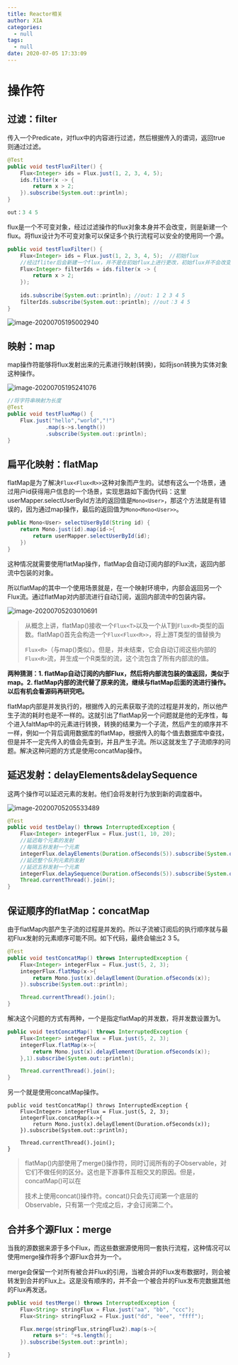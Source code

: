 ```yaml
---
title: Reactor相关
author: XIA
categories:
  - null
tags:
  - null
date: 2020-07-05 17:33:09
---
```


#  操作符

## 过滤：filter

传入一个Predicate，对flux中的内容进行过滤，然后根据传入的谓词，返回true则通过过滤。

```java
@Test
public void testFluxFilter() {
    Flux<Integer> ids = Flux.just(1, 2, 3, 4, 5);
    ids.filter(x -> {
        return x > 2;
    }).subscribe(System.out::println);
}

out：3 4 5 
```

flux是一个不可变对象，经过过滤操作的flux对象本身并不会改变，则是新建一个flux。将flux设计为不可变对象可以保证多个执行流程可以安全的使用同一个源。

```java
public void testFluxFilter() {
    Flux<Integer> ids = Flux.just(1, 2, 3, 4, 5);  //初始flux
    //经过fliter后会新建一个flux，并不是在初始flux上进行更改，初始flux并不会改变
    Flux<Integer> filterIds = ids.filter(x -> {
        return x > 2;
    });
    
    ids.subscribe(System.out::println); //out: 1 2 3 4 5
    filterIds.subscribe(System.out::println); //out：3 4 5
}
```

![image-20200705195002940](F:\SmallBear1996.github.io\source\_posts\Reactor相关.assets\image-20200705195002940.png)

## 映射：map

map操作符能够将flux发射出来的元素进行映射(转换)，如将json转换为实体对象这种操作。

![image-20200705195241076](F:\SmallBear1996.github.io\source\_posts\Reactor相关.assets\image-20200705195241076.png)

```java
//将字符串映射为长度
@Test
public void testFluxMap() {
    Flux.just("hello","world","!")
            .map(s->s.length())
            .subscribe(System.out::println);
}
```

## 扁平化映射：flatMap

flatMap是为了解决`Flux<Flux<R>>`这种对象而产生的。试想有这么一个场景，通过用户id获得用户信息的一个场景，实现思路如下面伪代码：这里userMapper.selectUserById方法的返回值是`Mono<User>`，那这个方法就是有错误的，因为通过map操作，最后的返回值为`Mono<Mono<User>>`。

```java
public Mono<User> selectUserById(String id) {
    return Mono.just(id).map(id->{
        return userMapper.selectUserById(id);
    })
}
```

这种情况就需要使用flatMap操作，flatMap会自动订阅内部的Flux流，返回内部流中包装的对象。

所以flatMap的其中一个使用场景就是，在一个映射环境中，内部会返回另一个Flux流。通过flatMap对内部流进行自动订阅，返回内部流中的包装内容。

![image-20200705203010691](F:\SmallBear1996.github.io\source\_posts\Reactor相关.assets\image-20200705203010691.png)

> 从概念上讲，flatMap()接收一个`Flux<T>`以及一个从T到`Flux<R>`类型的函数。flatMap()首先会构造一个`Flux<Flux<R>>`，将上游T类型的值替换为
>
> `Flux<R>`（与map()类似）。但是，并未结束，它会自动订阅这些内部的`Flux<R>`流，并生成一个R类型的流，这个流包含了所有内部流的值。

**两种猜测：1. flatMap自动订阅的内部Flux，然后将内部流包装的值返回，类似于map。2. flatMap内部的流代替了原来的流，继续与flatMap后面的流进行操作。以后有机会看源码再研究吧。**

flatMap内部是并发执行的，根据传入的元素获取子流的过程是并发的，所以他产生子流的耗时也是不一样的。这就引出了flatMap另一个问题就是他的无序性，每个进入faltMap中的元素进行转换，转换的结果为一个子流，然后产生的顺序并不一样，例如一个背后调用数据库的flatMap，根据传入的每个值去数据库中查找，但是并不一定先传入的值会先查到，并且产生子流。所以这就发生了子流顺序的问题。解决这种问题的方式是使用concatMap操作。

## 延迟发射：delayElements&delaySequence

这两个操作可以延迟元素的发射。他们会将发射行为放到新的调度器中。

![image-20200705205533489](F:\SmallBear1996.github.io\source\_posts\Reactor相关.assets\image-20200705205533489.png)

```java
@Test
public void testDelay() throws InterruptedException {
    Flux<Integer> integerFlux = Flux.just(1, 10, 20);
    //延迟每个元素的发射
    //每隔五秒发射一个元素
    integerFlux.delayElements(Duration.ofSeconds(5)).subscribe(System.out::println);
    //延迟整个队列元素的发射
    //延迟五秒发射一个元素
    integerFlux.delaySequence(Duration.ofSeconds(5)).subscribe(System.out::println);
    Thread.currentThread().join();
}
```

## 保证顺序的flatMap：concatMap

由于flatMap内部产生子流的过程是并发的。所以子流被订阅后的执行顺序就与最初Flux发射的元素顺序可能不同。如下代码，最终会输出2 3 5。

```java
@Test
public void testConcatMap() throws InterruptedException {
    Flux<Integer> integerFlux = Flux.just(5, 2, 3);
    integerFlux.flatMap(x->{
        return Mono.just(x).delayElement(Duration.ofSeconds(x));
    }).subscribe(System.out::println);

    Thread.currentThread().join();
}
```

解决这个问题的方式有两种，一个是指定flatMap的并发数，将并发数设置为1。

```java
public void testConcatMap() throws InterruptedException {
    Flux<Integer> integerFlux = Flux.just(5, 2, 3);
    integerFlux.flatMap(x->{
        return Mono.just(x).delayElement(Duration.ofSeconds(x));
    },1).subscribe(System.out::println);

    Thread.currentThread().join();
}
```

另一个就是使用concatMap操作。

```
public void testConcatMap() throws InterruptedException {
    Flux<Integer> integerFlux = Flux.just(5, 2, 3);
    integerFlux.concatMap(x->{
        return Mono.just(x).delayElement(Duration.ofSeconds(x));
    }).subscribe(System.out::println);

    Thread.currentThread().join();
}
```

> flatMap()内部使用了merge()操作符，同时订阅所有的子Observable，对它们不做任何的区分。这也是下游事件互相交叉的原因。但是，concatMap()可以在
>
> 技术上使用concat()操作符。concat()只会先订阅第一个底层的Observable，只有第一个完成之后，才会订阅第二个。

## 合并多个源Flux：merge

当我的源数据来源于多个Flux，而这些数据源使用同一套执行流程，这种情况可以使用merge操作将多个源Flux合并为一个。

merge会保留一个对所有被合并Flux的引用，当被合并的Flux发布数据时，则会被转发到合并的Flux上。这是没有顺序的，并不会一个被合并的Flux发布完数据其他的Flux再发送。

```java
public void testMerge() throws InterruptedException {
    Flux<String> stringFlux = Flux.just("aa", "bb", "ccc");
    Flux<String> stringFlux2 = Flux.just("dd", "eee", "ffff");

    Flux.merge(stringFlux,stringFlux2).map(s->{
        return s+": "+s.length();
    }).subscribe(System.out::println);

}
```



























